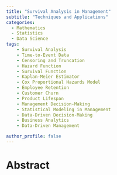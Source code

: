 ```yaml
---
title: "Survival Analysis in Management"
subtitle: "Techniques and Applications"
categories:
  - Mathematics
  - Statistics
  - Data Science
tags:
    - Survival Analysis
    - Time-to-Event Data
    - Censoring and Truncation
    - Hazard Function
    - Survival Function
    - Kaplan-Meier Estimator
    - Cox Proportional Hazards Model
    - Employee Retention
    - Customer Churn
    - Product Lifespan
    - Management Decision-Making
    - Statistical Modeling in Management
    - Data-Driven Decision-Making
    - Business Analytics
    - Data-Driven Management

author_profile: false
---
```


# Abstract